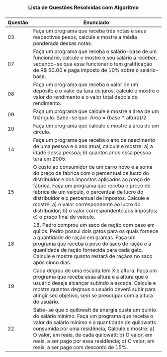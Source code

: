 

<h3 align = center> Lista de Questões Resolvidas com Algoritmo <h3 align = center>

| Questão | Enunciado |
| --- | --- |
| 03 | Faça um programa que receba trés notas e seus respectivos pesos, calcule e mostre a média ponderada dessas notas. |
| 07 | Faça um programa que receba o salário-base de um funcionário, calcule e mostre o seu salário a receber, sabendo-se que esse funcionário tem gratificação de R$ 50.00 e paga imposto de 10% sobre o salário-base. |
| 08 | Faça um programa que receba o valor de um depósito e o valor da taxa de juros, calcule e mostre o valor do rendimento e o valor total depois do rendimento. |
| 09 | Faça um programa que calcule e mostre a área de um triângulo. Sabe-se que: Área = (base * altura)/2 |
| 10 | Faça um programa que calcule e mostre a área de um círculo.|
| 14 | Faça um programa que receba o ano de nascimento de uma pessoa e o ano atual, calcule e mostre: a) a idade dessa pessoa; b) quantos anos essa pessoa terá em 2005. |
| 15 | O custo ao consumidor de um carro novo é a soma do preço de fabrica com o percentual de lucro do distribuidor e dos impostos aplicados ao preço de fábrica. Faça um programa que receba o preço de fábrica de um veículo, o percentual de lucro do distribuidor e o percentual de impostos. Calcule e mostre: a) o valor correspondente ao lucro do distribuidor; b) o valor correspondente aos impostos; c) o preço final do veiculo. |
| 18 | 18. Pedro comprou um saco de ração com peso em quilos. Pedro possui dois gatos para os quais fornece a quantidade de ração em gramas. Faça um programa que receba o peso do saco de ração e a quantidade de ração fornecida para cada gato. Calcule e mostre quanto restará de raçãoa no saco após cinco dias. |
| 19 | Cada degrau de uma escada tem X e altura. Faça um programa que receba essa altura e a altura que o usuário deseja alcançar subindo a escada. Calcule e mostre quantos degraus o usuário deverá subir para atingir seu objetivo, sem se preocupar com a altura do usuário. |
| 22 | Sabe-se que o quilowatt de energia custa um quinto do salário minimo. Faça um programa que receba o valor do salário minimo e a quantidade de quilowatts consumida por uma residência, Calcule e mostre: a) O valor, em reais, de cada quilowatt; b) O valor, em reais, a ser pago por essa residência; c) O valor, em reais, a ser pago com desconto de 15%.
